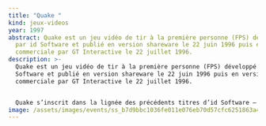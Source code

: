 ```yaml
---
title: "Quake "
kind: jeux-videos
year: 1997
abstract: Quake est un jeu vidéo de tir à la première personne (FPS) développé
  par id Software et publié en version shareware le 22 juin 1996 puis en version
  commerciale par GT Interactive le 22 juillet 1996.
description: >-
  Quake est un jeu vidéo de tir à la première personne (FPS) développé par id
  Software et publié en version shareware le 22 juin 1996 puis en version
  commerciale par GT Interactive le 22 juillet 1996.


  Quake s’inscrit dans la lignée des précédents titres d’id Software — Wolfenstein 3D, Doom et Doom II — dont il se distingue grâce à un moteur 3D permettant d’afficher la totalité des éléments du jeu en trois dimensions. Le jeu se déroule dans un futur proche dans lequel des chercheurs ont réussi à développer un prototype permettant la téléportation.
image: /assets/images/events/ss_b7d9bbc1036fe011e076eb70d57cfc6251863a4c.1920x1080.jpg
---
```

